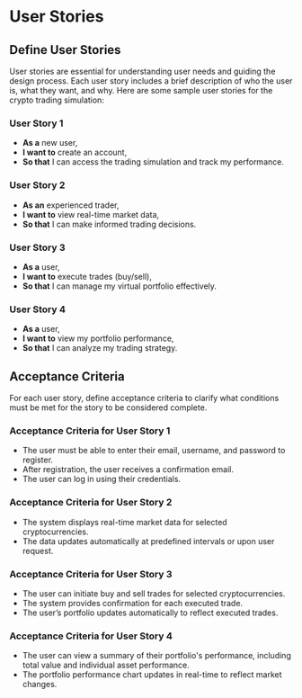# User Stories

## Define User Stories

User stories are essential for understanding user needs and guiding the design process. Each user story includes a brief description of who the user is, what they want, and why. Here are some sample user stories for the crypto trading simulation:

### User Story 1
- **As a** new user,  
- **I want to** create an account,  
- **So that** I can access the trading simulation and track my performance.

### User Story 2
- **As an** experienced trader,  
- **I want to** view real-time market data,  
- **So that** I can make informed trading decisions.

### User Story 3
- **As a** user,  
- **I want to** execute trades (buy/sell),  
- **So that** I can manage my virtual portfolio effectively.

### User Story 4
- **As a** user,  
- **I want to** view my portfolio performance,  
- **So that** I can analyze my trading strategy.

## Acceptance Criteria

For each user story, define acceptance criteria to clarify what conditions must be met for the story to be considered complete.

### Acceptance Criteria for User Story 1
- The user must be able to enter their email, username, and password to register.
- After registration, the user receives a confirmation email.
- The user can log in using their credentials.

### Acceptance Criteria for User Story 2
- The system displays real-time market data for selected cryptocurrencies.
- The data updates automatically at predefined intervals or upon user request.

### Acceptance Criteria for User Story 3
- The user can initiate buy and sell trades for selected cryptocurrencies.
- The system provides confirmation for each executed trade.
- The user’s portfolio updates automatically to reflect executed trades.

### Acceptance Criteria for User Story 4
- The user can view a summary of their portfolio's performance, including total value and individual asset performance.
- The portfolio performance chart updates in real-time to reflect market changes.
